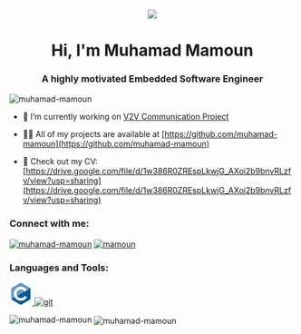 <div align="center">
<img src="img/hello_github.gif" align="center" style="width: 100" />
</div>  

<h1 align="center">Hi, I'm Muhamad Mamoun</h1>
<h3 align="center">A highly motivated Embedded Software Engineer</h3>

<p align="left"> <img src="https://komarev.com/ghpvc/?username=muhamad-mamoun&label=Profile%20views&color=b40f1e&style=flat" alt="muhamad-mamoun" /> </p>

- 🔭 I’m currently working on [V2V Communication Project](https://github.com/muhamad-mamoun/V2V-project)

- 👨‍💻 All of my projects are available at [https://github.com/muhamad-mamoun](https://github.com/muhamad-mamoun)

- 📄 Check out my CV: [https://drive.google.com/file/d/1w386R0ZREspLkwjG_AXoi2b9bnvRLzfv/view?usp=sharing](https://drive.google.com/file/d/1w386R0ZREspLkwjG_AXoi2b9bnvRLzfv/view?usp=sharing)

<h3 align="left">Connect with me:</h3>
<p align="left">
<a href="https://linkedin.com/in/muhamad-mamoun" target="blank"><img align="center" src="https://raw.githubusercontent.com/rahuldkjain/github-profile-readme-generator/master/src/images/icons/Social/linked-in-alt.svg" alt="muhamad-mamoun" height="30" width="40" /></a>
<a href="https://www.hackerrank.com/mamoun" target="blank"><img align="center" src="https://raw.githubusercontent.com/rahuldkjain/github-profile-readme-generator/master/src/images/icons/Social/hackerrank.svg" alt="mamoun" height="30" width="40" /></a>
</p>

<h3 align="left">Languages and Tools:</h3>
<p align="left"> <a href="https://www.cprogramming.com/" target="_blank" rel="noreferrer"> <img src="https://raw.githubusercontent.com/devicons/devicon/master/icons/c/c-original.svg" alt="c" width="40" height="40"/> </a> <a href="https://git-scm.com/" target="_blank" rel="noreferrer"> <img src="https://www.vectorlogo.zone/logos/git-scm/git-scm-icon.svg" alt="git" width="40" height="40"/> </a> </p>

<p><img align="left" src="https://github-readme-stats.vercel.app/api/top-langs?username=muhamad-mamoun&show_icons=true&theme=dark&locale=en&layout=compact" alt="muhamad-mamoun" /></p>

<p>&nbsp;<img align="center" src="https://github-readme-stats.vercel.app/api?username=muhamad-mamoun&show_icons=true&theme=dark&locale=en" alt="muhamad-mamoun" /></p>
